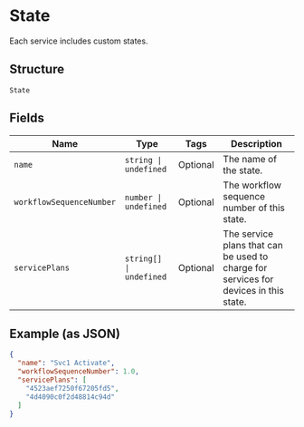 
# State

Each service includes custom states.

## Structure

`State`

## Fields

| Name | Type | Tags | Description |
|  --- | --- | --- | --- |
| `name` | `string \| undefined` | Optional | The name of the state. |
| `workflowSequenceNumber` | `number \| undefined` | Optional | The workflow sequence number of this state. |
| `servicePlans` | `string[] \| undefined` | Optional | The service plans that can be used to charge for services for devices in this state. |

## Example (as JSON)

```json
{
  "name": "Svc1 Activate",
  "workflowSequenceNumber": 1.0,
  "servicePlans": [
    "4523aef7250f67205fd5",
    "4d4090c0f2d48814c94d"
  ]
}
```

